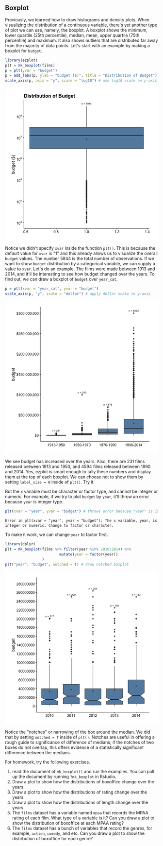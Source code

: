## Boxplot

Previously, we learned how to draw histograms and density plots. When visualizing 
the distribution of a continuous variable, there's yet another type of plot we 
can use, namely, the boxplot. A boxplot shows the minimum, lower quartile 
(25th percentile), median, mean, upper quartile (75th percentile) and maximum.
It also shows outliers that are distributed far away from the majority of data 
points. Let's start with an example by making a boxplot for `budget`.

```r
library(ezplot)
plt = mk_boxplot(films)
p = plt(yvar = "budget")
p = add_labs(p, ylab = "budget ($)", title = "Distribution of Budget") 
scale_axis(p, axis = "y", scale = "log10") # use log10 scale on y-axis
```

![Distribution of Budget](images/boxplot_budget-1.png)

Notice we didn't specify `xvar` inside the function `plt()`. This is because 
the default value for `xvar` is "1" and this already allows us to visualize 
the overall `budget` values. The number 5944 is the total number of 
observations. If we want to show `budget` distribution by a categorical 
variable, we can supply a value to `xvar`. Let's do an example. 
The films were made between 1913 and 2014, and it'll be interesting to see how 
budget changed over the years. To find out, we can draw a boxplot of `budget` 
over `year_cat`. 

```r
p = plt(xvar = "year_cat", yvar = "budget")
scale_axis(p, "y", scale = "dollar") # apply dollar scale to y-axis 
```

![Distribution of Budget Over the Years](images/boxplot_bt_vs_year_cat_p1-1.png)

We see budget has increased over the years. Also, there are 231 films released 
between 1913 and 1950, and 4594 films released between 1990 and 2014. Yes, 
ezplot is smart enough to tally these numbers and display them at the top of 
each boxplot. We can choose not to show them by setting `label_size = 0` inside
of `plt()`. Try it.  

But the x variable must be character or factor type, and cannot be integer or 
numeric. For example, if we try to plot `budget` by `year`,  it'll throw an 
error because `year` is integer type.

```r
plt(xvar = "year", yvar = "budget") # throws error because "year" is integer
```

```
Error in plt(xvar = "year", yvar = "budget"): The x variable, year, is integer or numeric. Change to factor or character.
```

To make it work, we can change `year` to factor first. 

```r
library(dplyr)
plt = mk_boxplot(films %>% filter(year %in% 2010:2014) %>%
                         mutate(year = factor(year))
                 )
plt("year", "budget", notched = T) # draw notched boxplot
```

![Distribution of Budget 2010 to 2014](images/boxplot_bt_vs_year_p1-1.png)

Notice the "notches" or narrowing of the box around the median. We did that by 
setting `notched = T` inside of `plt()`. Notches are useful in offering a rough 
guide to significance of difference of medians; if the notches of two boxes do 
not overlap, this offers evidence of a statistically significant difference 
between the medians.

For homework, try the following exercises.

1. read the document of `mk_boxplot()` and run the examples. You can pull up the 
document by running `?mk_boxplot` in Rstudio. 
2. Draw a plot to show how the distributions of boxoffice change over the years.
3. Draw a plot to show how the distributions of rating change over the years.
4. Draw a plot to show how the distributions of length change over the years.
5. The `films` dataset has a variable named `mpaa` that records the MPAA rating 
of each film. What type of a variable is it? Can you draw a plot to show the 
distribution of boxoffice at each MPAA rating?
6. The `films` dataset has a bunch of variables that record the genres, 
for example, `action`, `comedy`, and etc. Can you draw a plot to show the 
distribution of boxoffice for each genre?
